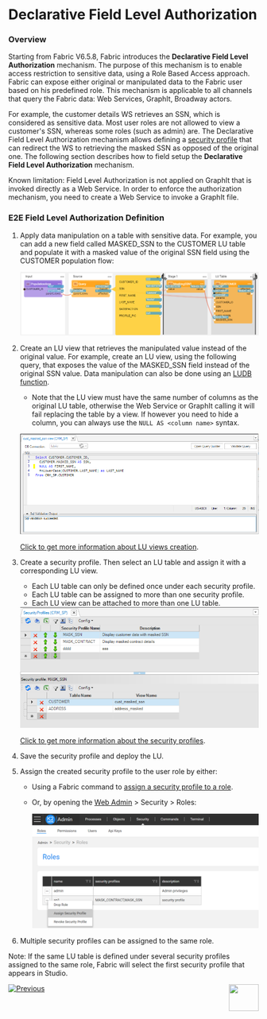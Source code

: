 # Declarative Field Level Authorization

### Overview

Starting from Fabric V6.5.8, Fabric introduces the **Declarative Field Level Authorization** mechanism. The purpose of this mechanism is to enable access restriction to sensitive data, using a Role Based Access approach. Fabric can expose either original or manipulated data to the Fabric user based on his predefined role. This mechanism is applicable to all channels that query the Fabric data: Web Services, GraphIt, Broadway actors.

For example, the customer details WS retrieves an SSN, which is considered as sensitive data. Most user roles are not allowed to view a customer's SSN, whereas some roles (such as admin) are. The Declarative Field Level Authorization mechanism allows defining a [security profile](05_security_profiles.md) that can redirect the WS to retrieving the masked SSN as opposed of the original one. The following section describes how to field setup the **Declarative Field Level Authorization** mechanism.

Known limitation: Field Level Authorization is not applied on GraphIt that is invoked directly as a Web Service. In order to enforce the authorization mechanism, you need to create a Web Service to invoke a GraphIt file.  

### E2E Field Level Authorization Definition

1. Apply data manipulation on a table with sensitive data. For example, you can add a new field called MASKED_SSN to the CUSTOMER LU table and populate it with a masked value of the original SSN field using the CUSTOMER population flow:

   ![](images/masking_example_1.PNG)

2. Create an LU view that retrieves the manipulated value instead of the original value. For example, create an LU view, using the following query, that exposes the value of the MASKED_SSN field instead of the original SSN value. Data manipulation can also be done using an [LUDB function](/articles/07_table_population/11_3_creating_an_LUDB_function.md).

   * Note that the LU view must have the same number of columns as the original LU table, otherwise the Web Service or GraphIt calling it will fail replacing the table by a view. If however you need to hide a column, you can always use the `NULL AS <column name>` syntax.

   ![](images/lu_view_ex.png)

   [Click to get more information about LU views creation](/articles/06_LU_tables/06_LU_views.md).

3. Create a security profile. Then select an LU table and assign it with a corresponding LU view.

   * Each LU table can only be defined once under each security profile.
   * Each LU table can be assigned to more than one security profile. 
   * Each LU view can be attached to more than one LU table.

   <img src="images/security_profile_1.PNG" style="zoom:80%;" />

   [Click to get more information about the security profiles](05_security_profiles.md). 

4. Save the security profile and deploy the LU.

5. Assign the created security profile to the user role by either:

   * Using a Fabric command to [assign a security profile to a role](/articles/17_fabric_credentials/02_fabric_credentials_commands.md#assign-security_profile-security_profile-to-role-role).

   * Or, by opening the [Web Admin](/articles/30_web_framework/03_web_admin_application.md) > Security > Roles:

     ![](images/assign_security_profile_1.PNG)

6. Multiple security profiles can be assigned to the same role. 

    

Note: If the same LU table is defined under several security profiles assigned to the same role, Fabric will select the first security profile that appears in Studio.




[![Previous](/articles/images/Previous.png)](03_fabric_credentials_backup.md)[<img align="right" width="60" height="54" src="/articles/images/Next.png">](05_security_profiles.md)

